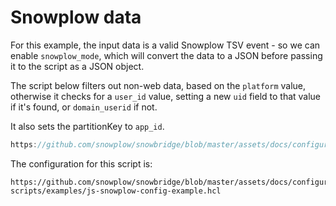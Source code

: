 # Snowplow data

For this example, the input data is a valid Snowplow TSV event - so we can enable `snowplow_mode`, which will convert the data to a JSON before passing it to the script as a JSON object.

The script below filters out non-web data, based on the `platform` value, otherwise it checks for a `user_id` value, setting a new `uid` field to that value if it's found, or `domain_userid` if not.

It also sets the partitionKey to `app_id`.

```js reference
https://github.com/snowplow/snowbridge/blob/master/assets/docs/configuration/transformations/custom-scripts/examples/js-snowplow-script-example.js
```     

The configuration for this script is:

```hcl reference
https://github.com/snowplow/snowbridge/blob/master/assets/docs/configuration/transformations/custom-scripts/examples/js-snowplow-config-example.hcl
```
